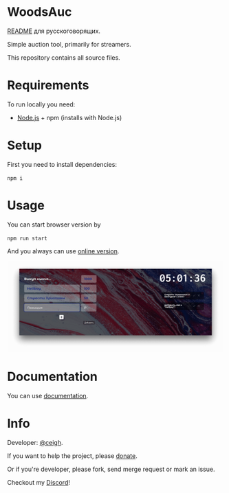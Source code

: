# WoodsAuc

[README](RU.README.md) для русскоговорящих. 

Simple auction tool, primarily for streamers.

This repository contains all source files.

# Requirements

To run locally you need:

- [Node.js](https://nodejs.org 'NodeJS') + npm (installs with Node.js)

# Setup

First you need to install dependencies:

`npm i`

# Usage

You can start browser version by 

`npm run start`

And you always can use [online version](https://woodsauc.gitlab.io 'WoodsAuc').

![Preview](demo.png 'WoodsAuc')

# Documentation

You can use [documentation](https://woodsauc.gitlab.io/dev/).

# Info

Developer: [@ceigh](https://gitlab.com/ceigh 'Artjom Löbsack').

If you want to help the project, please [donate](https://www.donationalerts.com/r/hecig 'Hecig DonationAlerts').

Or if you're developer, please fork, send merge request or mark an issue.

Checkout my [Discord](https://discord.gg/pa4qbtk 'WoodsAuc')!
